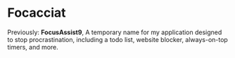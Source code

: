 # Focacciat

Previously: **FocusAssist9**, A temporary name for my application designed to stop procrastination, including a todo list, website blocker, always-on-top timers, and more.
